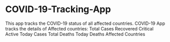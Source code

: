 # COVID-19-Tracking-App
This app tracks the COVID-19 status of all affected countries.
COVID-19 App tracks the details of Affected countries:
    Total Cases
    Recovered
    Critical
    Active
    Today Cases
    Total Deaths
    Today Deaths
    Affected Countries
